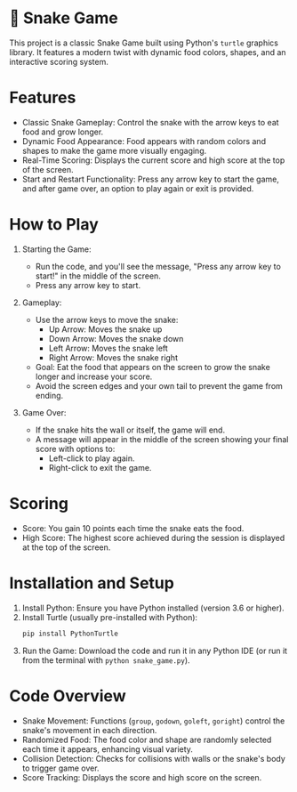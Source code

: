# 🐍 Snake Game

This project is a classic Snake Game built using Python's `turtle` graphics library. It features a modern twist with dynamic food colors, shapes, and an interactive scoring system.

# Features

- Classic Snake Gameplay: Control the snake with the arrow keys to eat food and grow longer.
- Dynamic Food Appearance: Food appears with random colors and shapes to make the game more visually engaging.
- Real-Time Scoring: Displays the current score and high score at the top of the screen.
- Start and Restart Functionality: Press any arrow key to start the game, and after game over, an option to play again or exit is provided.

# How to Play

1. Starting the Game: 
   - Run the code, and you'll see the message, "Press any arrow key to start!" in the middle of the screen.
   - Press any arrow key to start.

2. Gameplay:
   - Use the arrow keys to move the snake:
     - Up Arrow: Moves the snake up
     - Down Arrow: Moves the snake down
     - Left Arrow: Moves the snake left
     - Right Arrow: Moves the snake right
   - Goal: Eat the food that appears on the screen to grow the snake longer and increase your score.
   - Avoid the screen edges and your own tail to prevent the game from ending.

3. Game Over:
   - If the snake hits the wall or itself, the game will end.
   - A message will appear in the middle of the screen showing your final score with options to:
     - Left-click to play again.
     - Right-click to exit the game.

# Scoring

- Score: You gain 10 points each time the snake eats the food.
- High Score: The highest score achieved during the session is displayed at the top of the screen.

# Installation and Setup

1. Install Python: Ensure you have Python installed (version 3.6 or higher).
2. Install Turtle (usually pre-installed with Python):
   ```bash
   pip install PythonTurtle
   ```
3. Run the Game: Download the code and run it in any Python IDE (or run it from the terminal with `python snake_game.py`).

# Code Overview

- Snake Movement: Functions (`group`, `godown`, `goleft`, `goright`) control the snake's movement in each direction.
- Randomized Food: The food color and shape are randomly selected each time it appears, enhancing visual variety.
- Collision Detection: Checks for collisions with walls or the snake's body to trigger game over.
- Score Tracking: Displays the score and high score on the screen.

